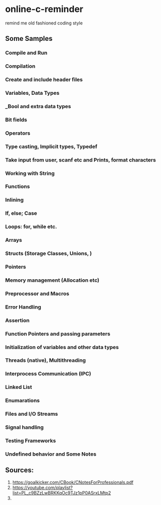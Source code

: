 # online-c-reminder
remind me old fashioned coding style

## Some Samples

### Compile and Run
### Compilation 
### Create and include header files

### Variables, Data Types
### _Bool and extra data types
### Bit fields
### Operators
### Type casting, Implicit types, Typedef 
### Take input from user, scanf etc and Prints, format characters
### Working with String
### Functions 
### Inlining
### If, else; Case
### Loops: for, while etc. 
### Arrays
### Structs (Storage Classes, Unions, )
### Pointers
### Memory management (Allocation etc)

### Preprocessor and Macros

### Error Handling
### Assertion

### Function Pointers and passing parameters

### Initialization of variables and other data types

### Threads (native), Multithreading 

### Interprocess Communication (IPC) 

### Linked List
### Enumarations

### Files and I/O Streams

### Signal handling

### Testing Frameworks

### Undefined behavior and Some Notes

## Sources:
1. https://goalkicker.com/CBook/CNotesForProfessionals.pdf
2. https://youtube.com/playlist?list=PL_c9BZzLwBRKKqOc9TJz1pP0ASrxLMtp2
3. 
